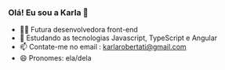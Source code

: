 ### Olá! Eu sou a Karla 👋


- 👩‍🎓 Futura desenvolvedora front-end
- 🌱 Estudando as tecnologias Javascript, TypeScript e Angular
- 📫 Contate-me no email : karlarobertati@gmail.com
- 😄 Pronomes: ela/dela

